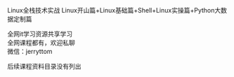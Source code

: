 Linux全栈技术实战 Linux开山篇+Linux基础篇+Shell+Linux实操篇+Python大数据定制篇

全网it学习资源共享学习<br>全网课程都有，欢迎私聊<br>微信：jerryttom<br>

后续课程资料目录没有列出